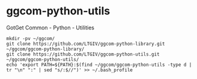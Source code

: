 # ggcom-python-utils
GotGet Common - Python - Utilities

```
mkdir -pv ~/ggcom/
git clone https://github.com/LTGIV/ggcom-python-library.git ~/ggcom/ggcom-python-library/
git clone https://github.com/LTGIV/ggcom-python-utils.git ~/ggcom/ggcom-python-utils/
echo 'export PATH=${PATH}:$(find ~/ggcom/ggcom-python-utils -type d | tr "\n" ":" | sed "s/:$//")' >> ~/.bash_profile
```
